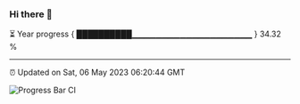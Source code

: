 ### Hi there 👋

⏳ Year progress { ██████████▁▁▁▁▁▁▁▁▁▁▁▁▁▁▁▁▁▁▁▁ } 34.32 %

---

⏰ Updated on Sat, 06 May 2023 06:20:44 GMT

![Progress Bar CI](https://github.com/ZhaoGui/ZhaoGui/workflows/Progress%20Bar%20CI/badge.svg)
